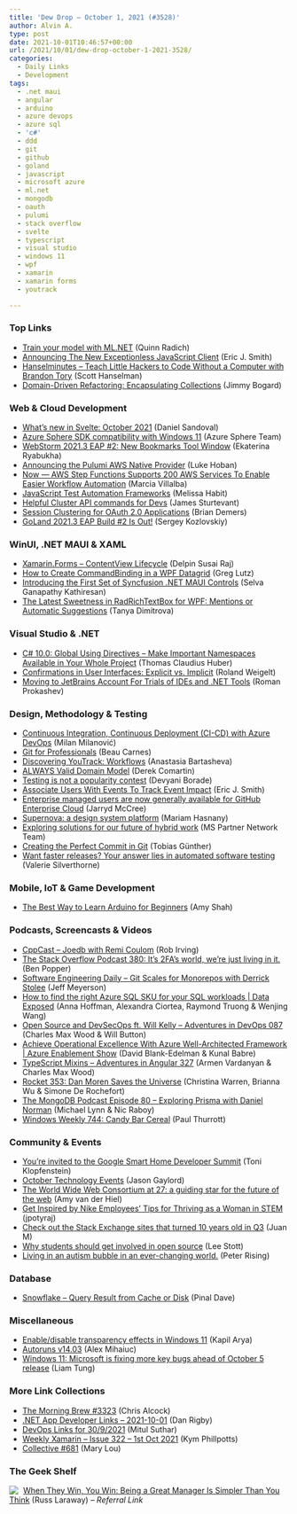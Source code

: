 ```yaml
---
title: 'Dew Drop – October 1, 2021 (#3528)'
author: Alvin A.
type: post
date: 2021-10-01T10:46:57+00:00
url: /2021/10/01/dew-drop-october-1-2021-3528/
categories:
  - Daily Links
  - Development
tags:
  - .net maui
  - angular
  - arduino
  - azure devops
  - azure sql
  - 'c#'
  - ddd
  - git
  - github
  - goland
  - javascript
  - microsoft azure
  - ml.net
  - mongodb
  - oauth
  - pulumi
  - stack overflow
  - svelte
  - typescript
  - visual studio
  - windows 11
  - wpf
  - xamarin
  - xamarin forms
  - youtrack

---
```

### <a name="top"></a>Top Links

  * <a href="https://docs.microsoft.com/en-us/windows/ai/windows-ml/tutorials/mlnet-train-model?WT.mc_id=DOP-MVP-4025064" target="_blank" rel="noopener">Train your model with ML.NET</a> (Quinn Radich)
  * <a href="http://blog.codesmithtools.com/announcing-the-new-exceptionless-javascript-client/" target="_blank" rel="noopener">Announcing The New Exceptionless JavaScript Client</a> (Eric J. Smith)
  * <a href="https://www.hanselminutes.com/808/teach-little-hackers-to-code-without-a-computer-with-brandon-tory" target="_blank" rel="noopener">Hanselminutes &#8211; Teach Little Hackers to Code Without a Computer with Brandon Tory</a> (Scott Hanselman)
  * <a href="http://feedproxy.google.com/~r/GrabBagOfT/~3/87H6sml-MoQ/" target="_blank" rel="noopener">Domain-Driven Refactoring: Encapsulating Collections</a> (Jimmy Bogard)



### <a name="web"></a>Web & Cloud Development

  * <a href="https://svelte.dev/blog/whats-new-in-svelte-october-2021" target="_blank" rel="noopener">What&#8217;s new in Svelte: October 2021</a> (Daniel Sandoval)
  * <a href="https://techcommunity.microsoft.com/t5/internet-of-things/azure-sphere-sdk-compatibility-with-windows-11/ba-p/2800910?WT.mc_id=DOP-MVP-4025064" target="_blank" rel="noopener">Azure Sphere SDK compatibility with Windows 11</a> (Azure Sphere Team)
  * <a href="https://blog.jetbrains.com/webstorm/2021/09/webstorm-2021-3-eap-2/" target="_blank" rel="noopener">WebStorm 2021.3 EAP #2: New Bookmarks Tool Window</a> (Ekaterina Ryabukha)
  * <a href="https://www.pulumi.com/blog/announcing-aws-native/" target="_blank" rel="noopener">Announcing the Pulumi AWS Native Provider</a> (Luke Hoban)
  * <a href="https://aws.amazon.com/blogs/aws/now-aws-step-functions-supports-200-aws-services-to-enable-easier-workflow-automation/" target="_blank" rel="noopener">Now — AWS Step Functions Supports 200 AWS Services To Enable Easier Workflow Automation</a> (Marcia Villalba)
  * <a href="https://dzone.com/refcardz/javascript-test-automation-frameworks" target="_blank" rel="noopener">JavaScript Test Automation Frameworks</a> (Melissa Habit)
  * <a href="https://www.jamessturtevant.com/posts/helpful-cluster-api-commands-for-developers/" target="_blank" rel="noopener">Helpful Cluster API commands for Devs</a> (James Sturtevant)
  * <a href="https://developer.okta.com/blog/2021/09/30/oauth-sessions-with-java" target="_blank" rel="noopener">Session Clustering for OAuth 2.0 Applications</a> (Brian Demers)
  * <a href="https://blog.jetbrains.com/go/2021/09/30/goland-2021-3-eap-build-2-is-out/" target="_blank" rel="noopener">GoLand 2021.3 EAP Build #2 Is Out!</a> (Sergey Kozlovskiy)



### <a name="silverlight"></a>WinUI, .NET MAUI & XAML

  * <a href="https://xamarinmonkeys.blogspot.com/2021/09/xamarinforms-contentview-lifecycle.html" target="_blank" rel="noopener">Xamarin.Forms &#8211; ContentView Lifecycle</a> (Delpin Susai Raj)
  * <a href="https://www.grapecity.com/blogs/how-to-create-commandbinding-in-a-wpf-datagrid" target="_blank" rel="noopener">How to Create CommandBinding in a WPF Datagrid</a> (Greg Lutz)
  * <a href="https://www.syncfusion.com/blogs/post/introducing-the-first-set-of-syncfusion-net-maui-controls.aspx" target="_blank" rel="noopener">Introducing the First Set of Syncfusion .NET MAUI Controls</a> (Selva Ganapathy Kathiresan)
  * <a href="https://www.telerik.com/blogs/latest-sweetness-radrichtextbox-wpf-mentions-automatic-suggestions" target="_blank" rel="noopener">The Latest Sweetness in RadRichTextBox for WPF: Mentions or Automatic Suggestions</a> (Tanya Dimitrova)



### <a name="dotnet"></a>Visual Studio & .NET

  * <a href="https://www.thomasclaudiushuber.com/2021/09/30/c-10-global-using-directives/" target="_blank" rel="noopener">C# 10.0: Global Using Directives – Make Important Namespaces Available in Your Whole Project</a> (Thomas Claudius Huber)
  * <a href="https://weblogs.asp.net/rweigelt/confirmations-in-user-interfaces-explicit-vs-implicit?WT.mc_id=DOP-MVP-4025064" target="_blank" rel="noopener">Confirmations in User Interfaces: Explicit vs. Implicit</a> (Roland Weigelt)
  * <a href="https://blog.jetbrains.com/blog/2021/09/30/moving-to-jetbrains-account-for-trials-of-ides-and-net-tools/" target="_blank" rel="noopener">Moving to JetBrains Account For Trials of IDEs and .NET Tools</a> (Roman Prokashev)



### <a name="design"></a>Design, Methodology & Testing

  * <a href="https://milan.milanovic.org/post/cd-cd-with-azure-devops-yaml/" target="_blank" rel="noopener">Continuous Integration, Continuous Deployment (CI-CD) with Azure DevOps</a> (Milan Milanović)
  * <a href="https://www.freecodecamp.org/news/git-for-professionals/" target="_blank" rel="noopener">Git for Professionals</a> (Beau Carnes)
  * <a href="https://blog.jetbrains.com/youtrack/2021/09/discovering-youtrack-workflows/" target="_blank" rel="noopener">Discovering YouTrack: Workflows</a> (Anastasia Bartasheva)
  * <a href="https://codeopinion.com/always-valid-domain-model/" target="_blank" rel="noopener">ALWAYS Valid Domain Model</a> (Derek Comartin)
  * <a href="https://www.red-gate.com/simple-talk/opinion/editorials/testing-is-not-a-popularity-contest/" target="_blank" rel="noopener">Testing is not a popularity contest</a> (Devyani Borade)
  * <a href="http://blog.codesmithtools.com/associate-users-with-events-to-track-event-impact/" target="_blank" rel="noopener">Associate Users With Events To Track Event Impact</a> (Eric J. Smith)
  * <a href="https://github.blog/2021-09-30-enterprise-managed-users-generally-available-github-enterprise-cloud/" target="_blank" rel="noopener">Enterprise managed users are now generally available for GitHub Enterprise Cloud</a> (Jarryd McCree)
  * <a href="https://medium.com/flutter/supernova-a-design-system-platform-ea00a9077c4d?source=rss----4da7dfd21a33---4" target="_blank" rel="noopener">Supernova: a design system platform</a> (Mariam Hasnany)
  * <a href="https://blogs.partner.microsoft.com/mpn/exploring-solutions-for-our-future-of-hybrid-work/" target="_blank" rel="noopener">Exploring solutions for our future of hybrid work</a> (MS Partner Network Team)
  * <a href="https://css-tricks.com/creating-the-perfect-commit-in-git/" target="_blank" rel="noopener">Creating the Perfect Commit in Git</a> (Tobias Günther)
  * <a href="https://about.gitlab.com/blog/2021/09/30/want-faster-releases-your-answer-lies-in-automated-software-testing/" target="_blank" rel="noopener">Want faster releases? Your answer lies in automated software testing</a> (Valerie Silverthorne)



### <a name="mobile"></a>Mobile, IoT & Game Development

  * <a href="https://hackernoon.com/the-best-way-to-learn-arduino-for-beginners?source=rss" target="_blank" rel="noopener">The Best Way to Learn Arduino for Beginners</a> (Amy Shah)



### <a name="podcasts"></a>Podcasts, Screencasts & Videos

  * <a href="https://cppcast.libsyn.com/joedb-with-remi-coulom" target="_blank" rel="noopener">CppCast &#8211; Joedb with Remi Coulom</a> (Rob Irving)
  * <a href="https://stackoverflow.blog/2021/10/01/podcast-380-its-2fas-world-were-just-living-in-it/" target="_blank" rel="noopener">The Stack Overflow Podcast 380: It’s 2FA’s world, we’re just living in it.</a> (Ben Popper)
  * <a href="https://softwareengineeringdaily.com/2021/09/30/git-scales-for-monorepos-with-derrick-stolee/?utm_source=rss&utm_medium=rss&utm_campaign=git-scales-for-monorepos-with-derrick-stolee" target="_blank" rel="noopener">Software Engineering Daily &#8211; Git Scales for Monorepos with Derrick Stolee</a> (Jeff Meyerson)
  * <a href="https://channel9.msdn.com/Shows/Data-Exposed/How-to-find-the-right-Azure-SQL-SKU-for-your-SQL-workloads?WT.mc_id=DOP-MVP-4025064" target="_blank" rel="noopener">How to find the right Azure SQL SKU for your SQL workloads | Data Exposed</a> (Anna Hoffman, Alexandra Ciortea, Raymond Truong & Wenjing Wang)
  * <a href="https://devchat.tv/adventures-in-devops/open-source-and-devsecops-ft-will-kelly-devops-081/" target="_blank" rel="noopener">Open Source and DevSecOps ft. Will Kelly &#8211; Adventures in DevOps 087</a> (Charles Max Wood & Will Button)
  * <a href="https://channel9.msdn.com/Shows/Azure-Enablement/Achieve-Operational-Excellence-With-Azure-Well-Architected-Framework?WT.mc_id=DOP-MVP-4025064" target="_blank" rel="noopener">Achieve Operational Excellence With Azure Well-Architected Framework | Azure Enablement Show</a> (David Blank-Edelman & Kunal Babre)
  * <a href="https://devchat.tv/adv-in-angular/typescript-mixins-aia-327/" target="_blank" rel="noopener">TypeScript Mixins &#8211; Adventures in Angular 327</a> (Armen Vardanyan & Charles Max Wood)
  * <a href="http://relay.fm/rocket/353" target="_blank" rel="noopener">Rocket 353: Dan Moren Saves the Universe</a> (Christina Warren, Brianna Wu & Simone De Rochefort)
  * <a href="https://mongodb.libsyn.com/ep-80-exploring-prisma-with-daniel-norman" target="_blank" rel="noopener">The MongoDB Podcast Episode 80 &#8211; Exploring Prisma with Daniel Norman</a> (Michael Lynn & Nic Raboy)
  * <a href="https://www.thurrott.com/podcasts/windows-weekly/257366/windows-weekly-744-candy-bar-cereal" target="_blank" rel="noopener">Windows Weekly 744: Candy Bar Cereal</a> (Paul Thurrott)



### <a name="events"></a>Community & Events

  * <a href="http://feedproxy.google.com/~r/GDBcode/~3/mjO-uyvtCtE/youre-invited-to-google-smart-home-developer-summit.html" target="_blank" rel="noopener">You’re invited to the Google Smart Home Developer Summit</a> (Toni Klopfenstein)
  * <a href="https://www.jasongaylord.com/blog/2021/09/30/october-technology-events" target="_blank" rel="noopener">October Technology Events</a> (Jason Gaylord)
  * <a href="https://www.w3.org/blog/2021/10/the-world-wide-web-consortium-a-guiding-vision-for-the-future-of-the-web/" target="_blank" rel="noopener">The World Wide Web Consortium at 27: a guiding star for the future of the web</a> (Amy van der Hiel)
  * <a href="https://bootcamp.cvn.columbia.edu/blog/nike-employees-tips-for-thriving-as-a-woman-in-stem/" target="_blank" rel="noopener">Get Inspired by Nike Employees’ Tips for Thriving as a Woman in STEM</a> (jpotyraj)
  * <a href="https://stackoverflow.blog/2021/09/30/check-out-the-stack-exchange-sites-that-turned-10-years-old-in-q3/" target="_blank" rel="noopener">Check out the Stack Exchange sites that turned 10 years old in Q3</a> (Juan M)
  * <a href="https://techcommunity.microsoft.com/t5/educator-developer-blog/why-students-should-get-involved-in-open-source/ba-p/2801987?WT.mc_id=DOP-MVP-4025064" target="_blank" rel="noopener">Why students should get involved in open source</a> (Lee Stott)
  * <a href="https://techcommunity.microsoft.com/t5/humans-of-it-blog/guest-blog-living-in-an-autism-bubble-in-an-ever-changing-world/ba-p/2744040?WT.mc_id=DOP-MVP-4025064" target="_blank" rel="noopener">Living in an autism bubble in an ever-changing world.</a> (Peter Rising)



### <a name="sql"></a>Database

  * <a href="https://blog.sqlauthority.com/2021/10/01/snowflake-query-result-from-cache-or-disk/?utm_source=rss&utm_medium=rss&utm_campaign=snowflake-query-result-from-cache-or-disk" target="_blank" rel="noopener">Snowflake – Query Result from Cache or Disk</a> (Pinal Dave)



### <a name="misc"></a>Miscellaneous

  * <a href="https://www.kapilarya.com/enable-disable-transparency-effects-in-windows-11" target="_blank" rel="noopener">Enable/disable transparency effects in Windows 11</a> (Kapil Arya)
  * <a href="https://techcommunity.microsoft.com/t5/sysinternals-blog/autoruns-v14-03/ba-p/2800248?WT.mc_id=DOP-MVP-4025064" target="_blank" rel="noopener">Autoruns v14.03</a> (Alex Mihaiuc)
  * <a href="https://www.zdnet.com/article/windows-11-microsoft-is-fixing-more-key-bugs-ahead-of-october-5-release/#ftag=RSSbaffb68" target="_blank" rel="noopener">Windows 11: Microsoft is fixing more key bugs ahead of October 5 release</a> (Liam Tung)



### <a name="links"></a>More Link Collections

  * <a href="http://feedproxy.google.com/~r/ReflectivePerspective/~3/fXSgkLDH3ME/" target="_blank" rel="noopener">The Morning Brew #3323</a> (Chris Alcock)
  * <a href="https://links.danrigby.com/2021/10/app-developer-links-2021-10-01/" target="_blank" rel="noopener">.NET App Developer Links &#8211; 2021-10-01</a> (Dan Rigby)
  * <a href="http://mscodingblog.blogspot.com/2021/09/devops-links-for-3092021.html" target="_blank" rel="noopener">DevOps Links for 30/9/2021</a> (Mitul Suthar)
  * <a href="https://weeklyxamarin.com/issues/322" target="_blank" rel="noopener">Weekly Xamarin &#8211; Issue 322 &#8211; 1st Oct 2021</a> (Kym Phillpotts)
  * <a href="http://feedproxy.google.com/~r/tympanus/~3/NjlDIqU9M-I/" target="_blank" rel="noopener">Collective #681</a> (Mary Lou)



### <a name="shelf"></a>The Geek Shelf

<a href="https://www.amazon.com/dp/1250279666/?tag=amavin-20" target="_blank" rel="noopener"><img decoding="async" align="left" style="margin: 0px 5px 0px 0px; border: 0px currentcolor; border-image: none; float: left; display: inline; background-image: none;" src="https://m.media-amazon.com/images/I/51vcgqEtU6L._SS135_.jpg" border="0" /></a>&nbsp;<a href="https://www.amazon.com/dp/1250279666/?tag=amavin-20" target="_blank" rel="noopener">When They Win, You Win: Being a Great Manager Is Simpler Than You Think</a> (Russ Laraway) _&#8211; Referral Link_